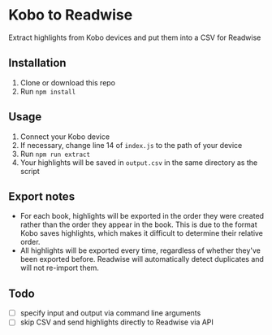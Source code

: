 # Kobo to Readwise

Extract highlights from Kobo devices and put them into a CSV for Readwise

## Installation

1. Clone or download this repo
2. Run `npm install`

## Usage
1. Connect your Kobo device
2. If necessary, change line 14 of `index.js` to the path of your device
3. Run `npm run extract`
4. Your highlights will be saved in `output.csv` in the same directory as the script

## Export notes
- For each book, highlights will be exported in the order they were created rather than the order they appear in the book. This is due to the format Kobo saves highlights, which makes it difficult to determine their relative order.
- All highlights will be exported every time, regardless of whether they've been exported before. Readwise will automatically detect duplicates and will not re-import them.

## Todo
- [ ] specify input and output via command line arguments
- [ ] skip CSV and send highlights directly to Readwise via API
